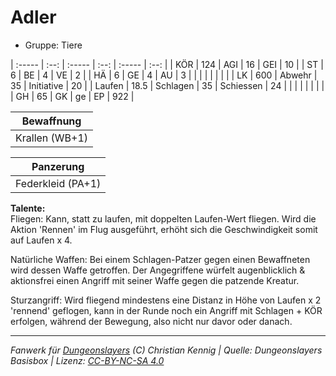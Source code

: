 # Adler  
- Gruppe: Tiere  

| :----- | :--: | :----- | :--: | :----- | :--: |
| KÖR    | 124  | AGI    | 16   | GEI    | 10   |
| ST     | 6    | BE     | 4    | VE     | 2    |
| HÄ     | 6    | GE     | 4    | AU     | 3    |
|        |      |        |      |        |      |
| LK     | 600  | Abwehr | 35   | Initiative | 20   |
| Laufen | 18.5 | Schlagen | 35  | Schiessen  | 24   |
|        |      |        |      |        |      |
| GH     | 65   | GK     | ge   | EP     | 922  |


| Bewaffnung |
| --- |
| Krallen (WB+1) |


| Panzerung |
| --- |
| Federkleid (PA+1) |


**Talente:**  
Fliegen: Kann, statt zu laufen, mit doppelten Laufen-Wert fliegen. Wird die Aktion 'Rennen' im Flug ausgeführt, erhöht sich die Geschwindigkeit somit auf Laufen x 4.

Natürliche Waffen: Bei einem Schlagen-Patzer gegen einen Bewaffneten wird dessen Waffe getroffen. Der Angegriffene würfelt augenblicklich & aktionsfrei einen Angriff mit seiner Waffe gegen die patzende Kreatur.

Sturzangriff: Wird fliegend mindestens eine Distanz in Höhe von Laufen x 2 'rennend' geflogen, kann in der Runde noch ein Angriff mit Schlagen + KÖR erfolgen, während der Bewegung, also nicht nur davor oder danach.





___
*Fanwerk für [Dungeonslayers](https://www.dungeonslayers.net/) (C) Christian Kennig | Quelle: Dungeonslayers Basisbox | Lizenz: [CC-BY-NC-SA 4.0](https://creativecommons.org/licenses/by-nc-sa/4.0/deed.de)*
